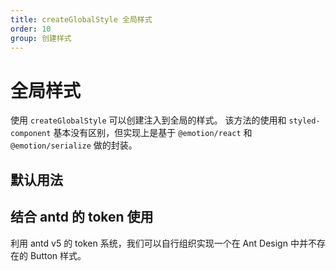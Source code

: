 ```yaml
---
title: createGlobalStyle 全局样式
order: 10
group: 创建样式
---
```


# 全局样式

使用 `createGlobalStyle` 可以创建注入到全局的样式。 该方法的使用和 `styled-component` 基本没有区别，但实现上是基于 `@emotion/react` 和 `@emotion/serialize` 做的封装。

## 默认用法

<code src="../demos/globalStyles/default.tsx"></code>

## 结合 antd 的 token 使用

利用 antd v5 的 token 系统，我们可以自行组织实现一个在 Ant Design 中并不存在的 Button 样式。

<code src="../demos/globalStyles/AntdToken.tsx"></code>
